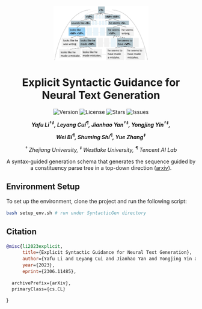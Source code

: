 <div align="center">
<p align="center">
  <img src="./assets/intro.jpg" width="50%" height="50%" />
</p>
</div>

<div align="center">
<h1>Explicit Syntactic Guidance for Neural Text Generation</h1>
</div>

<div align="center">
<img src="https://img.shields.io/badge/Version-1.0.0-blue.svg" alt="Version"> 
<img src="https://img.shields.io/badge/License-CC%20BY%204.0-green.svg" alt="License">
<img src="https://img.shields.io/github/stars/yafuly/SyntacticGen?color=yellow" alt="Stars">
<img src="https://img.shields.io/github/issues/yafuly/SyntacticGen?color=red" alt="Issues">




<!-- **Authors:** -->
<br>

_**Yafu Li<sup>†</sup><sup>‡</sup>, Leyang Cui<sup>¶</sup>, Jianhao Yan<sup>†</sup><sup>‡</sup>, Yongjing Yin<sup>†</sup><sup>‡</sup>,<br>**_

_**Wei Bi<sup>¶</sup>, Shuming Shi<sup>¶</sup>, Yue Zhang<sup>‡</sup><br>**_


<!-- **Affiliations:** -->


_<sup>†</sup> Zhejiang University,
<sup>‡</sup> Westlake University,
<sup>¶</sup> Tencent AI Lab_


A syntax-guided generation schema that generates the sequence guided by a constituency parse tree in a top-down direction ([arxiv](https://arxiv.org/abs/2306.11485)).
</div>



## Environment Setup
To set up the environment, clone the project and run the following script:

```bash
bash setup_env.sh # run under SyntacticGen directory
```

## Citation
```bibtex
@misc{li2023explicit,
      title={Explicit Syntactic Guidance for Neural Text Generation}, 
      author={Yafu Li and Leyang Cui and Jianhao Yan and Yongjing Yin and Wei Bi and Shuming Shi and Yue Zhang},
      year={2023},
      eprint={2306.11485},
```
      archivePrefix={arXiv},
      primaryClass={cs.CL}
}
